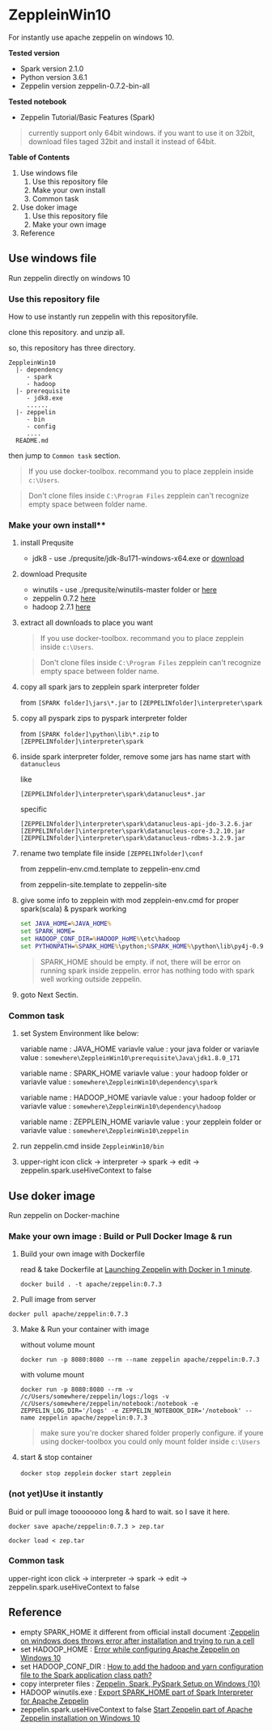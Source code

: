 # ZeppleinWin10

For instantly use apache zeppelin on windows 10.

**Tested version**
- Spark version 2.1.0
- Python version 3.6.1
- Zeppelin version zeppelin-0.7.2-bin-all

**Tested notebook**
- Zeppelin Tutorial/Basic Features (Spark)

> currently support only 64bit windows. if you want to use it on 32bit, download files taged 32bit and install it instead of 64bit.

**Table of Contents**

1. Use windows file
    1. Use this repository file
    2. Make your own install
    3. Common task
2. Use doker image
    1. Use this repository file
    2. Make your own image
3. Reference

## Use windows file

Run zeppelin directly on windows 10

### Use this repository file

How to use instantly run zeppelin with this repositoryfile.

clone this repository. and unzip all.

so, this repository has three directory.

```
ZeppleinWin10
  |- dependency
     - spark
     - hadoop
  |- prerequisite
     - jdk8.exe
     ......
  |- zeppelin
     - bin
     - config
     ....
  README.md
```

then jump to `Common task` section.

>  If you use docker-toolbox. recommand you to place zepplein inside `c:\Users`.

> Don't clone files inside `C:\Program Files` zepplein can't recognize empty space between folder name.

### Make your own install**

1. install Prequsite

    - jdk8 - use ./prequsite/jdk-8u171-windows-x64.exe or [download](http://www.oracle.com/technetwork/java/javase/downloads/jdk8-downloads-2133151.html)

2. download Prequsite
    - winutils - use ./prequsite/winutils-master folder or [here](https://github.com/steveloughran/winutils)
    - zeppelin 0.7.2 [here](https://zeppelin.apache.org/releases/zeppelin-release-0.7.2.html)
    - hadoop 2.7.1 [here](https://archive.apache.org/dist/hadoop/core/hadoop-2.7.1/)

3. extract all downloads to place you want

    >  If you use docker-toolbox. recommand you to place zepplein inside `c:\Users`.

    > Don't clone files inside `C:\Program Files` zepplein can't recognize empty space between folder name.


4. copy all spark jars to zepplein spark interpreter folder

    from `[SPARK folder]\jars\*.jar`
    to `[ZEPPELINfolder]\interpreter\spark`

5. copy all pyspark zips to pyspark interpreter folder

    from `[SPARK folder]\python\lib\*.zip`
    to `[ZEPPELINfolder]\interpreter\spark`

7. inside spark interpreter folder, remove some jars has name start with `datanucleus`

    like

    `[ZEPPELINfolder]\interpreter\spark\datanucleus*.jar`

    specific

    `[ZEPPELINfolder]\interpreter\spark\datanucleus-api-jdo-3.2.6.jar`
    `[ZEPPELINfolder]\interpreter\spark\datanucleus-core-3.2.10.jar`
    `[ZEPPELINfolder]\interpreter\spark\datanucleus-rdbms-3.2.9.jar`

7. rename two template file inside `[ZEPPELINfolder]\conf`

    from zeppelin-env.cmd.template
    to  zeppelin-env.cmd

    from zeppelin-site.template
    to zeppelin-site

8. give some info to zepplein with mod zepplein-env.cmd for proper spark(scala) & pyspark working

    ```cmd
    set JAVA_HOME=%JAVA_HOME%
    set SPARK_HOME=
    set HADOOP_CONF_DIR=%HADOOP_HoME%\etc\hadoop
    set PYTHONPATH=%SPARK_HOME%\python;%SPARK_HOME%\python\lib\py4j-0.9.2-src.zip;%SPARK_HOME%\python\lib\pyspark.zip
    ```

    > SPARK_HOME should be empty. if not, there will be error on running spark inside zeppelin. error has nothing todo with spark well working outside zeppelin.

7. goto Next Sectin.

### Common task

1. set System Environment like below:

    variable name : JAVA_HOME
    variavle value : your java folder
    or
    variavle value : `somewhere\ZeppleinWin10\prerequisite\Java\jdk1.8.0_171`

    variable name : SPARK_HOME
    variavle value : your hadoop folder
    or
    variavle value : `somewhere\ZeppleinWin10\dependency\spark`

    variable name : HADOOP_HOME
    variavle value : your hadoop folder
    or
    variavle value : `somewhere\ZeppleinWin10\dependency\hadoop`

    variable name : ZEPPLEIN_HOME
    variavle value : your zepplein folder
    or
    variavle value : `somewhere\ZeppleinWin10\zeppelin`

2. run zeppelin.cmd inside `ZeppleinWin10/bin`

3. upper-right icon click -> interpreter -> spark -> edit -> zeppelin.spark.useHiveContext to false

## Use doker image

Run zeppelin on Docker-machine

### Make your own image : Build or  Pull Docker Image & run

1. Build your own image with Dockerfile

    read & take Dockerfile at [Launching Zeppelin with Docker in 1 minute](https://www.zepl.com/viewer/notebooks/bm90ZTovLzFhbWJkYS85MjcyZjk5ZTk1NTI0YTdhYmU1M2Q1YTA0ZWZlZmUxNS9ub3RlLmpzb24).

    `docker build . -t apache/zeppelin:0.7.3`

2. Pull image from server

`docker pull apache/zeppelin:0.7.3`

3. Make & Run your container with image

    without volume mount

    `docker run -p 8080:8080 --rm --name zeppelin apache/zeppelin:0.7.3`

    with volume mount

    `docker run -p 8080:8080 --rm -v /c/Users/somewhere/zeppelin/logs:/logs -v /c/Users/somewhere/zeppelin/notebook:/notebook -e     ZEPPELIN_LOG_DIR='/logs' -e ZEPPELIN_NOTEBOOK_DIR='/notebook' --name zeppelin apache/zeppelin:0.7.3`

    > make sure you're docker shared folder properly configure. if youre using docker-toolbox you could only mount folder inside `c:\Users`

4. start & stop container

    `docker stop zepplein`
    `docker start zepplein`

### (not yet)Use it instantly

Buid or pull image toooooooo long & hard to wait. so I save it here.

`docker save apache/zeppelin:0.7.3 > zep.tar`

`docker load < zep.tar`

### Common task

upper-right icon click -> interpreter -> spark -> edit -> zeppelin.spark.useHiveContext to false

## Reference

- empty SPARK_HOME it different from official install document :[Zeppelin on windows does throws error after installation and trying to run a cell](https://issues.apache.org/jira/browse/ZEPPELIN-2677)
- set HADOOP_HOME : [Error while configuring Apache Zeppelin on Windows 10](https://stackoverflow.com/questions/48656537/error-while-configuring-apache-zeppelin-on-windows-10)
- set HADOOP_CONF_DIR : [How to add the hadoop and yarn configuration file to the Spark application class path?](https://community.hortonworks.com/questions/85757/how-to-add-the-hadoop-and-yarn-configuration-file.html)
- copy interpreter files : [Zeppelin, Spark, PySpark Setup on Windows (10)](https://gist.github.com/codspire/7b0955b9e67fe73f6118dad9539cbaa2)
- HADOOP winutils.exe : [Export SPARK_HOME part of Spark Interpreter for Apache Zeppelin](https://zeppelin.apache.org/docs/0.7.2/interpreter/spark.html#1-export-spark_home)
- zeppelin.spark.useHiveContext to false [Start Zeppelin part of Apache Zeppelin installation on Windows 10](https://hernandezpaul.wordpress.com/2016/11/14/apache-zeppelin-installation-on-windows-10/)
